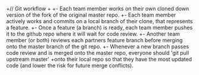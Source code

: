 
+// Git workflow
+
+- Each team member works on their own cloned down version of the fork of the original master repo. 
+- Each team member actively works and commits on a local branch of their clone, that represents a feature.
+- Once a feature (a branch) is ready, each team member pushes it to the github repo where it will wait for code review. 
+- Another team member (or both) reviews each partners feature branch before merging onto the master branch of the git repo.
+- Whenever a new branch passes code review and is merged onto the master repo, everyone should 'git pull upstream master' 
+onto their local repo so that they have the most updated code (and lower the risk for future merge conflicts).

